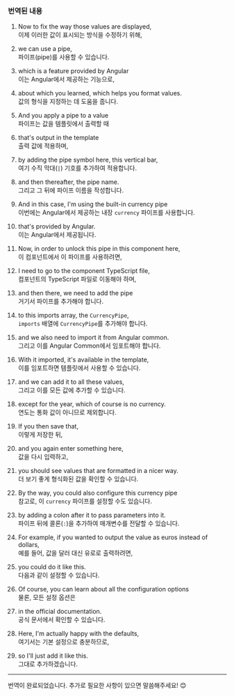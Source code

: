### 번역된 내용

1. Now to fix the way those values are displayed,  
   이제 이러한 값이 표시되는 방식을 수정하기 위해,

2. we can use a pipe,  
   파이프(pipe)를 사용할 수 있습니다.

3. which is a feature provided by Angular  
   이는 Angular에서 제공하는 기능으로,

4. about which you learned, which helps you format values.  
   값의 형식을 지정하는 데 도움을 줍니다.

5. And you apply a pipe to a value  
   파이프는 값을 템플릿에서 출력할 때

6. that's output in the template  
   출력 값에 적용하며,

7. by adding the pipe symbol here, this vertical bar,  
   여기 수직 막대(`|`) 기호를 추가하여 적용합니다.

8. and then thereafter, the pipe name.  
   그리고 그 뒤에 파이프 이름을 작성합니다.

9. And in this case, I'm using the built-in currency pipe  
   이번에는 Angular에서 제공하는 내장 `currency` 파이프를 사용합니다.

10. that's provided by Angular.  
    이는 Angular에서 제공됩니다.

11. Now, in order to unlock this pipe in this component here,  
    이 컴포넌트에서 이 파이프를 사용하려면,

12. I need to go to the component TypeScript file,  
    컴포넌트의 TypeScript 파일로 이동해야 하며,

13. and then there, we need to add the pipe  
    거기서 파이프를 추가해야 합니다.

14. to this imports array, the `CurrencyPipe`,  
    `imports` 배열에 `CurrencyPipe`를 추가해야 합니다.

15. and we also need to import it from Angular common.  
    그리고 이를 Angular Common에서 임포트해야 합니다.

16. With it imported, it's available in the template,  
    이를 임포트하면 템플릿에서 사용할 수 있습니다.

17. and we can add it to all these values,  
    그리고 이를 모든 값에 추가할 수 있습니다.

18. except for the year, which of course is no currency.  
    연도는 통화 값이 아니므로 제외합니다.

19. If you then save that,  
    이렇게 저장한 뒤,

20. and you again enter something here,  
    값을 다시 입력하고,

21. you should see values that are formatted in a nicer way.  
    더 보기 좋게 형식화된 값을 확인할 수 있습니다.

22. By the way, you could also configure this currency pipe  
    참고로, 이 `currency` 파이프를 설정할 수도 있습니다.

23. by adding a colon after it to pass parameters into it.  
    파이프 뒤에 콜론(`:`)을 추가하여 매개변수를 전달할 수 있습니다.

24. For example, if you wanted to output the value as euros instead of dollars,  
    예를 들어, 값을 달러 대신 유로로 출력하려면,

25. you could do it like this.  
    다음과 같이 설정할 수 있습니다.

26. Of course, you can learn about all the configuration options  
    물론, 모든 설정 옵션은

27. in the official documentation.  
    공식 문서에서 확인할 수 있습니다.

28. Here, I'm actually happy with the defaults,  
    여기서는 기본 설정으로 충분하므로,

29. so I'll just add it like this.  
    그대로 추가하겠습니다.

---

번역이 완료되었습니다. 추가로 필요한 사항이 있으면 말씀해주세요! 😊
